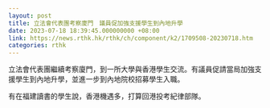 ```yaml
---
layout: post
title: 立法會代表團考察廈門　議員促加強支援學生到內地升學
date: 2023-07-18 18:39:45.000000000 +08:00
link: https://news.rthk.hk/rthk/ch/component/k2/1709508-20230718.htm
categories: rthk
---
```


立法會代表團繼續考察廈門，到一所大學與香港學生交流。有議員促請當局加強支援學生到內地升學，並進一步到內地院校招募學生入職。

有在福建讀書的學生說，香港機遇多，打算回港投考紀律部隊。
